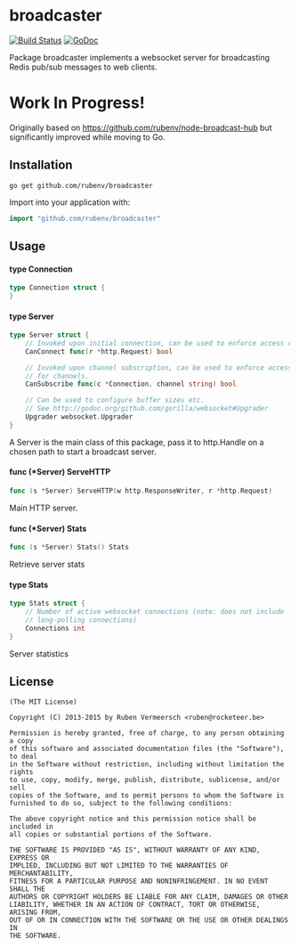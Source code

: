 # broadcaster

[![Build Status](https://travis-ci.org/rubenv/broadcaster.svg?branch=master)](https://travis-ci.org/rubenv/broadcaster) [![GoDoc](https://godoc.org/github.com/rubenv/broadcaster?status.png)](https://godoc.org/github.com/rubenv/broadcaster)

Package broadcaster implements a websocket server for broadcasting Redis pub/sub
messages to web clients.

# Work In Progress!

Originally based on https://github.com/rubenv/node-broadcast-hub but
significantly improved while moving to Go.

## Installation
```
go get github.com/rubenv/broadcaster
```

Import into your application with:

```go
import "github.com/rubenv/broadcaster"
```

## Usage

#### type Connection

```go
type Connection struct {
}
```


#### type Server

```go
type Server struct {
	// Invoked upon initial connection, can be used to enforce access control.
	CanConnect func(r *http.Request) bool

	// Invoked upon channel subscription, can be used to enforce access control
	// for channels.
	CanSubscribe func(c *Connection, channel string) bool

	// Can be used to configure buffer sizes etc.
	// See http://godoc.org/github.com/gorilla/websocket#Upgrader
	Upgrader websocket.Upgrader
}
```

A Server is the main class of this package, pass it to http.Handle on a chosen
path to start a broadcast server.

#### func (*Server) ServeHTTP

```go
func (s *Server) ServeHTTP(w http.ResponseWriter, r *http.Request)
```
Main HTTP server.

#### func (*Server) Stats

```go
func (s *Server) Stats() Stats
```
Retrieve server stats

#### type Stats

```go
type Stats struct {
	// Number of active websocket connections (note: does not include
	// long-polling connections)
	Connections int
}
```

Server statistics

## License

    (The MIT License)

    Copyright (C) 2013-2015 by Ruben Vermeersch <ruben@rocketeer.be>

    Permission is hereby granted, free of charge, to any person obtaining a copy
    of this software and associated documentation files (the "Software"), to deal
    in the Software without restriction, including without limitation the rights
    to use, copy, modify, merge, publish, distribute, sublicense, and/or sell
    copies of the Software, and to permit persons to whom the Software is
    furnished to do so, subject to the following conditions:

    The above copyright notice and this permission notice shall be included in
    all copies or substantial portions of the Software.

    THE SOFTWARE IS PROVIDED "AS IS", WITHOUT WARRANTY OF ANY KIND, EXPRESS OR
    IMPLIED, INCLUDING BUT NOT LIMITED TO THE WARRANTIES OF MERCHANTABILITY,
    FITNESS FOR A PARTICULAR PURPOSE AND NONINFRINGEMENT. IN NO EVENT SHALL THE
    AUTHORS OR COPYRIGHT HOLDERS BE LIABLE FOR ANY CLAIM, DAMAGES OR OTHER
    LIABILITY, WHETHER IN AN ACTION OF CONTRACT, TORT OR OTHERWISE, ARISING FROM,
    OUT OF OR IN CONNECTION WITH THE SOFTWARE OR THE USE OR OTHER DEALINGS IN
    THE SOFTWARE.
